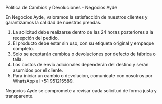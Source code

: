 Política de Cambios y Devoluciones - Negocios Ayde

En Negocios Ayde, valoramos la satisfacción de nuestros clientes y garantizamos la calidad de nuestras prendas.

1. La solicitud debe realizarse dentro de las 24 horas posteriores a la recepción del pedido.
2. El producto debe estar sin uso, con su etiqueta original y empaque completo.
3. Solo se aceptarán cambios o devoluciones por defecto de fábrica o talla.
4. Los costos de envío adicionales dependerán del destino y serán asumidos por el cliente.
5. Para iniciar un cambio o devolución, comunícate con nosotros por WhatsApp al +51 951215589.

Negocios Ayde se compromete a revisar cada solicitud de forma justa y transparente.
